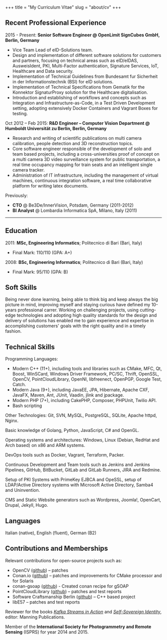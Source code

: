 +++
title = "My Curriculum Vitae"
slug = "about/cv"
+++

Recent Professional Experience
----------

2015 - Present:   **Senior Software Engineer @ OpenLimit SignCubes GmbH, Berlin, Germany**

* Vice Team Lead of eID-Solutions team.
* Design and implementation of different software solutions for customers and partners, focusing on technical areas such as eID/eIDAS, AusweisIdent, PKI, Multi-Factor authentication, Signature Services, IoT, Healthcare and Data security.
* Implementation of Technical Guidelines from Bundesamt fur Sicherheit in der Informationstechnik (BSI) for eID solutions.
* Implementation of Technical Specifications from Gematik for the Konnektor SignaturProxy solution for the Healthcare digitalisation.
* Introduction and establishing of workflows and concepts such as Integration and Infrastructure-as-Code, in a Test Driven Development setting, adopting extensively Docker Containers and Vagrant Boxes for testing.
    
    
Oct 2012 – Feb 2015:   **R&D Engineer – Computer Vision Department @ Humboldt Universität zu Berlin, Berlin, Germany**

* Research and writing of scientific publications on multi camera calibration,
    people detection and 3D reconstruction topics.
* Core software engineer responsible of the development of solo and team
    based projects, including a cross-universities proof of concept on a multi
    camera 3D video surveillance system for public transportation, a real time
    occupancy mapping for train seats and an intelligent single camera tracker.
* Administration of IT infrastructure, including the management of virtual
    machines, continuous integration software, a real time collaborative platform
    for writing latex documents.

Previously: 

* **CTO** @ Be3De/InnerVision, Potsdam, Germany (2011-2012)
* **BI Analyst** @ Lombardia Informatica SpA, Milano, Italy (2011)

------


Education
---------

2011:   **MSc, Engineering Informatics**; Politecnico di Bari (Bari, Italy)
  
 * Final Mark: 110/110 (GPA: A+)

2008:   **BSc, Engineering Informatics**; Politecnico di Bari (Bari, Italy)
  
  * Final Mark: 95/110 (GPA: B)

Soft Skills
----------------------------------------

Being never done learning, being able to think big and keep always the big picture in mind, improving myself and staying curious have defined my 10-years professional carrer. Working on challenging projects, using cutting-edge technologies and adopting high quality standards for the design and delivery of solutions has enabled me to gain experience and expertise in accomplishing customers' goals with the right quality and in a timely fashion.

Technical Skills
----------------------------------------

Programming Languages: 

* Modern C++ (11+), including tools and libraries such as CMake, MFC, Qt, Boost, WinSCard, Windows Driver Framework, PC/SC, Thrift, OpenSSL, OpenCV, PointCloudLibrary, OpenNI, libfreenect, OpenPGP, 
Google Test, Catch. 
* Modern Java (9+), including JavaEE, JPA, Hibernate, Apache CXF, JavaFX, Maven, Ant, JUnit, Vaadin, jlink and jpackage.
* Modern PHP (7+), including CakePHP, Composer, PHPUnit, Twilio API.
* Bash scripting

Other Technologies:
Git, SVN, MySQL, PostgreSQL, SQLite, Apache httpd, Nginx. 

Basic knowledge of Golang, Python, JavaScript, C# and OpenGL.

Operating systems and architectures: Windows, Linux (Debian, RedHat and Arch based) on x86 and ARM systems.

DevOps tools such as Docker, Vagrant, Terraform, Packer. 

Continuous Development and Team tools such as Jenkins and Jenkins Pipelines, GitHub, BitBucket, GitLab and GitLab Runners, JIRA and Redmine. 

Setup of PKI Systems with PrimeKey EJBCA and OpeSSL, setup of LDAP/Active Directory systems with Microsoft Active Directory, Samba4 and Uninvention. 

CMS and Static Website generators such as Wordpress, Joomla!, OpenCart, Drupal, Jekyll, Hugo. 

Languages
----------------------------------------

Italian (native), English (fluent), German (B2)

Contributions and Memberships
----------------------------------------

Relevant contributions for open-source projects such as:

* OpenCV ([github](https://opencv.org/opencv-3-0.html)) – patches
* Conan.io ([github](https://github.com/conan-io/conan)) – patches and improvements for CMake processor and for Solaris
* conan-gsoap ([github](https://github.com/bincrafters/conan-gsoap)) - Created conan recipe for gSOAP
* PointCloudLibrary ([github](https://github.com/PointCloudLibrary/pcl)) – patches and test reports
* Software Craftsmanship Berlin ([github](https://github.com/swkBerlin/kata-bootstraps)) – C++ based project
* libE57 – patches and test reports

Reviewer for the books [_Kafka Streams in Action_](https://www.manning.com/books/kafka-streams-in-action) and [_Self-Sovereign Identity_](https://www.manning.com/books/self-sovereign-identity), editor: Manning Publications.

Member of the **International Society for Photogrammetry and Remote Sensing** (ISPRS) for year 2014 and
2015.
